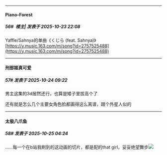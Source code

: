 ﻿
*****

####  Piano-Forest  
##### 56#         楼主| 发表于 2025-10-23 22:08

Yaffle/Sahnya的单曲《くじら (feat. Sahnya)》
[https://y.music.163.com/m/song?id=2757525488](https://y.music.163.com/m/song?id=2757525488)


*****

####  刑部姬真可爱  
##### 57#       发表于 2025-10-24 09:22

男主这集的3d居然还行，也算是矮子里拔高个了

还有就是怎么几个主要女角色脸都画得这么离谱，跟个外星人似的


*****

####  太极八爪鱼  
##### 58#       发表于 2025-10-25 04:24

……每一个在b站我刷到的这动画的切片，都是配的that girl，妥妥绝望舞步<img src="https://static.stage1st.com/image/smiley/face2017/125.png" referrerpolicy="no-referrer">

